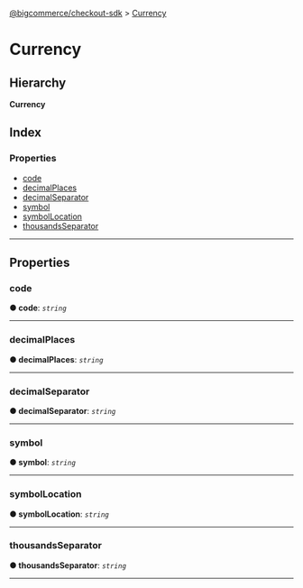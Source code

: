 [@bigcommerce/checkout-sdk](../README.md) > [Currency](../interfaces/currency.md)

# Currency

## Hierarchy

**Currency**

## Index

### Properties

* [code](currency.md#code)
* [decimalPlaces](currency.md#decimalplaces)
* [decimalSeparator](currency.md#decimalseparator)
* [symbol](currency.md#symbol)
* [symbolLocation](currency.md#symbollocation)
* [thousandsSeparator](currency.md#thousandsseparator)

---

## Properties

<a id="code"></a>

###  code

**● code**: *`string`*

___
<a id="decimalplaces"></a>

###  decimalPlaces

**● decimalPlaces**: *`string`*

___
<a id="decimalseparator"></a>

###  decimalSeparator

**● decimalSeparator**: *`string`*

___
<a id="symbol"></a>

###  symbol

**● symbol**: *`string`*

___
<a id="symbollocation"></a>

###  symbolLocation

**● symbolLocation**: *`string`*

___
<a id="thousandsseparator"></a>

###  thousandsSeparator

**● thousandsSeparator**: *`string`*

___

